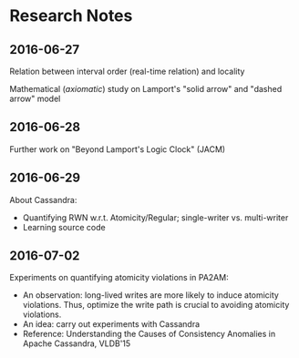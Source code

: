 # Research Notes

## 2016-06-27

Relation between interval order (real-time relation) and locality

Mathematical (*axiomatic*) study on Lamport's "solid arrow" and "dashed arrow" model

## 2016-06-28

Further work on "Beyond Lamport's Logic Clock" (JACM)

## 2016-06-29

About Cassandra:
- Quantifying RWN w.r.t. Atomicity/Regular; single-writer vs. multi-writer
- Learning source code 

## 2016-07-02

Experiments on quantifying atomicity violations in PA2AM:
- An observation: long-lived writes are more likely to induce atomicity violations. 
Thus, optimize the write path is crucial to avoiding atomicity violations.
- An idea: carry out experiments with Cassandra
- Reference: Understanding the Causes of Consistency Anomalies in Apache Cassandra, VLDB'15